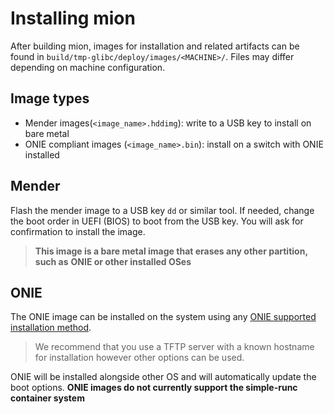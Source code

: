 # Installing mion

After building mion, images for installation and related artifacts can be found
in `build/tmp-glibc/deploy/images/<MACHINE>/`. Files may differ depending on
machine configuration.

## Image types

* Mender images(`<image_name>.hddimg`):
  write to a USB key to install on bare metal
* ONIE compliant images (`<image_name>.bin`): install on a switch with ONIE
  installed

## Mender

Flash the mender image to a USB key `dd` or similar tool.
If needed, change the boot order in UEFI (BIOS) to boot from the USB key. You
will ask for confirmation to install the image.

> **This image is a bare metal image that erases any other partition, such as**
**ONIE or other installed OSes**

## ONIE

The ONIE image can be installed on the system using any
[ONIE supported installation method](https://opencomputeproject.github.io/onie/user-guide/index.html).

> We recommend that you use a TFTP server with a known hostname for installation
however other options can be used.

ONIE will be installed alongside other OS and will automatically update the boot
options. **ONIE images do not currently support the simple-runc container system**
